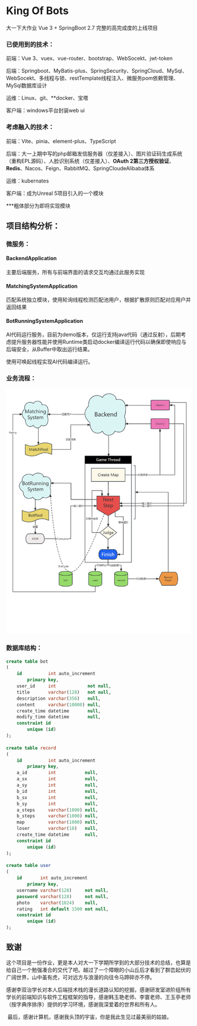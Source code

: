 # King Of Bots


大一下大作业 Vue 3 + SpringBoot 2.7 完整的高完成度的上线项目





### 已使用到的技术：

前端：Vue 3、vuex、vue-router、bootstrap、WebSocekt、jwt-token

后端：Springboot、MyBatis-plus、SpringSecurity、SpringCloud、MySql、WebSocekt、多线程与锁、restTemplate线程注入、微服务pom依赖管理、MySql数据库设计

运维：Linux、git、**docker、宝塔

客户端：windows平台封装web ui



### 考虑融入的技术：

前端：Vite、pinia、element-plus、TypeScript

后端：大一上期中写的php邮箱发信服务器（仅差接入）、图片验证码生成系统（重构EPL源码）、人脸识别系统（仅差接入）、**OAuth 2第三方授权验证**、**Redis**、Nacos、Feign、RabbitMQ、SpringCloudeAlibaba体系

运维：kubernates

客户端：成为Unreal 5项目引入的一个模块



***粗体部分为即将实现模块





## 项目结构分析：

### 微服务：

#### BackendApplication

主要后端服务，所有与前端界面的请求交互均通过此服务实现

#### MatchingSystemApplication

匹配系统独立模块，使用轮询线程检测匹配池用户，根据扩散原则匹配对应用户并返回结果

#### BotRunningSystemApplication

AI代码运行服务，目前为demo版本，仅运行支持java代码（通过反射），后期考虑提升服务器性能并使用Runtime类启动docker编译运行代码以确保即使响应与后端安全，从Buffer中取出运行结果。

使用可唤起线程实现AI代码编译运行。



### 业务流程：

![业务流程](process.png)

### 数据库结构：

```sql
create table bot
(
    id          int auto_increment
        primary key,
    user_id     int            not null,
    title       varchar(128)   not null,
    description varchar(356)   null,
    content     varchar(10000) null,
    create_time datetime       null,
    modify_time datetime       null,
    constraint id
        unique (id)
);

create table record
(
    id          int auto_increment
        primary key,
    a_id        int           null,
    a_sx        int           null,
    a_sy        int           null,
    b_id        int           null,
    b_sx        int           null,
    b_sy        int           null,
    a_steps     varchar(1000) null,
    b_steps     varchar(1000) null,
    map         varchar(1000) null,
    loser       varchar(10)   null,
    create_time datetime      null,
    constraint id
        unique (id)
);

create table user
(
    id       int auto_increment
        primary key,
    username varchar(128)     not null,
    password varchar(128)     not null,
    photo    varchar(1024)    null,
    rating   int default 1500 not null,
    constraint id
        unique (id)
);


```





## 致谢



​		这个项目是一份作业，更是本人对大一下学期所学到的大部分技术的总结，也算是给自己一个勉强凑合的交代了吧。越过了一个障眼的小山丘后才看到了群峦起伏的广阔世界，山中虽有虎，可对远方与浪漫的向往令马蹄碎亦不停。



​		感谢李双治学长对本人后端技术栈的漫长道路认知的挖掘，感谢研发室进阶组所有学长的前端知识与软件工程框架的指导，感谢韩玉艳老师、李寰老师、王玉亭老师（按字典序排序）提供的学习环境，感谢我深爱着的世界和所有人。



​		最后，感谢计算机，感谢我头顶的宇宙，你是我此生见过最美丽的姑娘。	